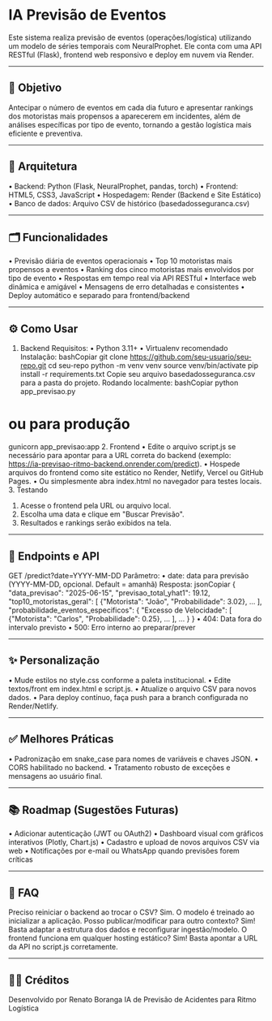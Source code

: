 # IA Previsão de Eventos 

Este sistema realiza previsão de eventos (operações/logística) utilizando um modelo de séries temporais com NeuralProphet. Ele conta com uma API RESTful (Flask), frontend web responsivo e deploy em nuvem via Render.
________________________________________
## 🎯 Objetivo
Antecipar o número de eventos em cada dia futuro e apresentar rankings dos motoristas mais propensos a aparecerem em incidentes, além de análises específicas por tipo de evento, tornando a gestão logística mais eficiente e preventiva.
________________________________________
## 🚀 Arquitetura
•	Backend: Python (Flask, NeuralProphet, pandas, torch)
•	Frontend: HTML5, CSS3, JavaScript
•	Hospedagem: Render (Backend e Site Estático)
•	Banco de dados: Arquivo CSV de histórico (basedadosseguranca.csv)
________________________________________
## 🗂️ Funcionalidades
•	Previsão diária de eventos operacionais
•	Top 10 motoristas mais propensos a eventos
•	Ranking dos cinco motoristas mais envolvidos por tipo de evento
•	Respostas em tempo real via API RESTful
•	Interface web dinâmica e amigável
•	Mensagens de erro detalhadas e consistentes
•	Deploy automático e separado para frontend/backend
________________________________________
## ⚙️ Como Usar
1. Backend
Requisitos:
•	Python 3.11+
•	Virtualenv recomendado
Instalação:
bashCopiar
git clone https://github.com/seu-usuario/seu-repo.git
cd seu-repo
python -m venv venv
source venv/bin/activate
pip install -r requirements.txt
Copie seu arquivo basedadosseguranca.csv para a pasta do projeto.
Rodando localmente:
bashCopiar
python app_previsao.py

# ou para produção

gunicorn app_previsao:app
2. Frontend
•	Edite o arquivo script.js se necessário para apontar para a URL correta do backend (exemplo: https://ia-previsao-ritmo-backend.onrender.com/predict).
•	Hospede arquivos do frontend como site estático no Render, Netlify, Vercel ou GitHub Pages.
•	Ou simplesmente abra index.html no navegador para testes locais.
3. Testando
1.	Acesse o frontend pela URL ou arquivo local.
2.	Escolha uma data e clique em "Buscar Previsão".
3.	Resultados e rankings serão exibidos na tela.
________________________________________
## 🔗 Endpoints e API
GET /predict?date=YYYY-MM-DD
Parâmetro:
•	date: data para previsão (YYYY-MM-DD, opcional. Default = amanhã)
Resposta:
jsonCopiar
{
  "data_previsao": "2025-06-15",
  "previsao_total_yhat1": 19.12,
  "top10_motoristas_geral": [
    {"Motorista": "João", "Probabilidade": 3.02},
    ...
  ],
  "probabilidade_eventos_especificos": {
    "Excesso de Velocidade": [
      {"Motorista": "Carlos", "Probabilidade": 0.25},
      ...
    ],
    ...
  }
}
•	404: Data fora do intervalo previsto
•	500: Erro interno ao preparar/prever
________________________________________
## ✨ Personalização
•	Mude estilos no style.css conforme a paleta institucional.
•	Edite textos/front em index.html e script.js.
•	Atualize o arquivo CSV para novos dados.
•	Para deploy contínuo, faça push para a branch configurada no Render/Netlify.
________________________________________
## ✅ Melhores Práticas
•	Padronização em snake_case para nomes de variáveis e chaves JSON.
•	CORS habilitado no backend.
•	Tratamento robusto de exceções e mensagens ao usuário final.
________________________________________
## 📚 Roadmap (Sugestões Futuras)
•	Adicionar autenticação (JWT ou OAuth2)
•	Dashboard visual com gráficos interativos (Plotly, Chart.js)
•	Cadastro e upload de novos arquivos CSV via web
•	Notificações por e-mail ou WhatsApp quando previsões forem críticas
________________________________________
## 🙋 FAQ
Preciso reiniciar o backend ao trocar o CSV?
Sim. O modelo é treinado ao inicializar a aplicação.
Posso publicar/modificar para outro contexto?
Sim! Basta adaptar a estrutura dos dados e reconfigurar ingestão/modelo.
O frontend funciona em qualquer hosting estático?
Sim! Basta apontar a URL da API no script.js corretamente.
________________________________________
## 👨‍💻 Créditos
Desenvolvido por Renato Boranga
IA de Previsão de Acidentes para Ritmo Logística
